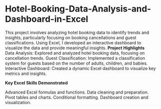 # Hotel-Booking-Data-Analysis-and-Dashboard-in-Excel
This project involves analyzing hotel booking data to identify trends and insights, particularly focusing on booking cancellations and guest classifications. Using Excel, I developed an interactive dashboard to visualize the data and provide meaningful insights.
**Project Highlights**
<br> Data Analysis: Explored and analyzed hotel booking data, focusing on cancellation trends.
Guest Classification: Implemented a classification system for guests based on the number of adults, children, and babies.
Interactive Dashboard: Created a dynamic Excel dashboard to visualize key metrics and insights.</br>

**Key Excel Skills Demonstrated**

Advanced Excel formulas and functions.
Data cleaning and preparation.
Pivot tables and charts.
Conditional formatting.
Dashboard creation and visualization.
